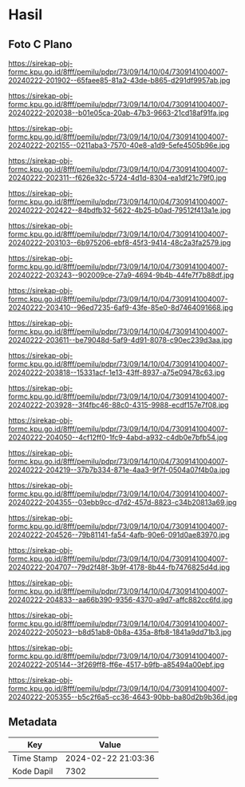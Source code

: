 # Hasil

## Foto C Plano

https://sirekap-obj-formc.kpu.go.id/8fff/pemilu/pdpr/73/09/14/10/04/7309141004007-20240222-201902--65faee85-81a2-43de-b865-d291df9957ab.jpg

https://sirekap-obj-formc.kpu.go.id/8fff/pemilu/pdpr/73/09/14/10/04/7309141004007-20240222-202038--b01e05ca-20ab-47b3-9663-21cd18af91fa.jpg

https://sirekap-obj-formc.kpu.go.id/8fff/pemilu/pdpr/73/09/14/10/04/7309141004007-20240222-202155--0211aba3-7570-40e8-a1d9-5efe4505b96e.jpg

https://sirekap-obj-formc.kpu.go.id/8fff/pemilu/pdpr/73/09/14/10/04/7309141004007-20240222-202311--f626e32c-5724-4d1d-8304-ea1df21c79f0.jpg

https://sirekap-obj-formc.kpu.go.id/8fff/pemilu/pdpr/73/09/14/10/04/7309141004007-20240222-202422--84bdfb32-5622-4b25-b0ad-79512f413a1e.jpg

https://sirekap-obj-formc.kpu.go.id/8fff/pemilu/pdpr/73/09/14/10/04/7309141004007-20240222-203103--6b975206-ebf8-45f3-9414-48c2a3fa2579.jpg

https://sirekap-obj-formc.kpu.go.id/8fff/pemilu/pdpr/73/09/14/10/04/7309141004007-20240222-203243--902009ce-27a9-4694-9b4b-44fe7f7b88df.jpg

https://sirekap-obj-formc.kpu.go.id/8fff/pemilu/pdpr/73/09/14/10/04/7309141004007-20240222-203410--96ed7235-6af9-43fe-85e0-8d7464091668.jpg

https://sirekap-obj-formc.kpu.go.id/8fff/pemilu/pdpr/73/09/14/10/04/7309141004007-20240222-203611--be79048d-5af9-4d91-8078-c90ec239d3aa.jpg

https://sirekap-obj-formc.kpu.go.id/8fff/pemilu/pdpr/73/09/14/10/04/7309141004007-20240222-203818--15331acf-1e13-43ff-8937-a75e09478c63.jpg

https://sirekap-obj-formc.kpu.go.id/8fff/pemilu/pdpr/73/09/14/10/04/7309141004007-20240222-203928--3f4fbc46-88c0-4315-9988-ecdf157e7f08.jpg

https://sirekap-obj-formc.kpu.go.id/8fff/pemilu/pdpr/73/09/14/10/04/7309141004007-20240222-204050--4cf12ff0-1fc9-4abd-a932-c4db0e7bfb54.jpg

https://sirekap-obj-formc.kpu.go.id/8fff/pemilu/pdpr/73/09/14/10/04/7309141004007-20240222-204219--37b7b334-871e-4aa3-9f7f-0504a07f4b0a.jpg

https://sirekap-obj-formc.kpu.go.id/8fff/pemilu/pdpr/73/09/14/10/04/7309141004007-20240222-204355--03ebb9cc-d7d2-457d-8823-c34b20813a69.jpg

https://sirekap-obj-formc.kpu.go.id/8fff/pemilu/pdpr/73/09/14/10/04/7309141004007-20240222-204526--79b81141-fa54-4afb-90e6-091d0ae83970.jpg

https://sirekap-obj-formc.kpu.go.id/8fff/pemilu/pdpr/73/09/14/10/04/7309141004007-20240222-204707--79d2f48f-3b9f-4178-8b44-fb7476825d4d.jpg

https://sirekap-obj-formc.kpu.go.id/8fff/pemilu/pdpr/73/09/14/10/04/7309141004007-20240222-204833--aa66b390-9356-4370-a9d7-affc882cc6fd.jpg

https://sirekap-obj-formc.kpu.go.id/8fff/pemilu/pdpr/73/09/14/10/04/7309141004007-20240222-205023--b8d51ab8-0b8a-435a-8fb8-1841a9dd71b3.jpg

https://sirekap-obj-formc.kpu.go.id/8fff/pemilu/pdpr/73/09/14/10/04/7309141004007-20240222-205144--3f269ff8-ff6e-4517-b9fb-a85494a00ebf.jpg

https://sirekap-obj-formc.kpu.go.id/8fff/pemilu/pdpr/73/09/14/10/04/7309141004007-20240222-205355--b5c2f6a5-cc36-4643-90bb-ba80d2b9b36d.jpg


## Metadata

| Key        | Value               |
| ---------- | ------------------- |
| Time Stamp | 2024-02-22 21:03:36 |
| Kode Dapil | 7302                |



